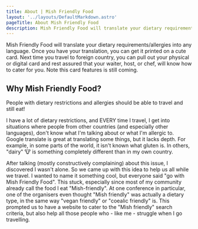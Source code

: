 ```yaml
---
title: About | Mish Friendly Food
layout: '../layouts/DefaultMarkdown.astro'
pageTitle: About Mish Friendly Food
description: Mish Friendly Food will translate your dietary requirements/allergies into any language. Once you have your translation, you can get it printed on a cute card. Next time you travel to foreign country, you can
---
```


Mish Friendly Food will translate your dietary requirements/allergies
into any language. Once you have your translation, you can get it
printed on a cute card. Next time you travel to foreign country, you can
pull out your physical or digital card and rest assured that your
waiter, host, or chef, will know how to cater for you. Note this card features is still coming.

## Why Mish Friendly Food?

People with dietary restrictions and allergies should be able to travel
and still eat!


I have a lot of dietary restrictions, and EVERY time I travel, I get
into situations where people from other countries (and especially other
languages), don't know what I'm talking about or what I'm allergic to.
Google translate is great at translating some things, but it lacks
depth. For example, in some parts of the world, it isn't known what
gluten is. In others, "dairy" 🐮 is something completely different than
in my own country.


After talking (mostly constructively complaining) about this issue, I
discovered I wasn't alone. So we came up with this idea to help us all
while we travel. I wanted to name it something cool, but everyone said
"go with Mish Friendly Food". This stuck, especially since most of my
community already call the food I eat "Mish-friendly". At one conference
in particular, one of the organisers even thought "Mish friendly" was
actually a dietary type, in the same way "vegan friendly" or "coealic
friendly" is. This prompted us to have a website to cater to the "Mish
friendly" search criteria, but also help all those people who - like me - struggle when I go travelling.